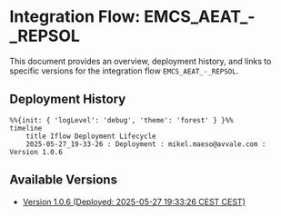 # Integration Flow: EMCS_AEAT_-_REPSOL

This document provides an overview, deployment history, and links to specific versions for the integration flow `EMCS_AEAT_-_REPSOL`.

## Deployment History
<!-- DEPLOYMENT_TIMELINE_START -->
```mermaid
%%{init: { 'logLevel': 'debug', 'theme': 'forest' } }%%
timeline
    title Iflow Deployment Lifecycle
    2025-05-27_19-33-26 : Deployment : mikel.maeso@avvale.com : Version 1.0.6
```
<!-- DEPLOYMENT_TIMELINE_END -->

## Available Versions
<!-- VERSION_LINKS_START -->
- [Version 1.0.6 (Deployed: 2025-05-27 19:33:26 CEST CEST)](./1.0.6/readme.md)
<!-- VERSION_LINKS_END -->